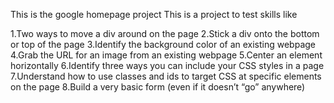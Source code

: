 This is the google homepage project
This is a project to test skills like

1.Two ways to move a div around on the page
2.Stick a div onto the bottom or top of the page
3.Identify the background color of an existing webpage
4.Grab the URL for an image from an existing webpage
5.Center an element horizontally
6.Identify three ways you can include your CSS styles in a page
7.Understand how to use classes and ids to target CSS at specific elements on the page
8.Build a very basic form (even if it doesn’t “go” anywhere)